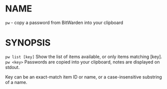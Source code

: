 # NAME

`pw` - copy a password from BitWarden into your clipboard

# SYNOPSIS

`pw list [key]`       Show the list of items available, or only items matching [key].
`pw <key>`            Passwords are copied into your clipboard, notes are displayed on stdout.

Key can be an exact-match item ID or name, or a case-insensitive substring of a name.

